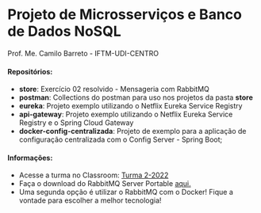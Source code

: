# Projeto de Microsserviços e Banco de Dados NoSQL

Prof. Me. Camilo Barreto - IFTM-UDI-CENTRO



#### Repositórios:

- **store**: Exercício 02 resolvido - Mensageria com RabbitMQ
- **postman**: Collections do postman para uso nos projetos da pasta **store**
- **eureka**: Projeto exemplo utilizando o Netflix Eureka Service Registry 
- **api-gateway**: Projeto exemplo utilizando o Netflix Eureka Service Registry e o Spring Cloud Gateway
- **docker-config-centralizada**: Projeto de exemplo para a aplicação de configuração centralizada com o Config Server - Spring Boot;


#### Informações:

 - Acesse a turma no Classroom: [Turma 2-2022](https://classroom.google.com/u/1/c/NTM3NjIzMjA5NjYy)
 - Faça o download do RabbitMQ Server Portable [aqui.](https://github.com/CamiloJr/rabbitmq-server-portable)
 - Uma segunda opção é utilizar o RabbitMQ com o Docker! Fique a vontade para escolher a melhor tecnologia!
